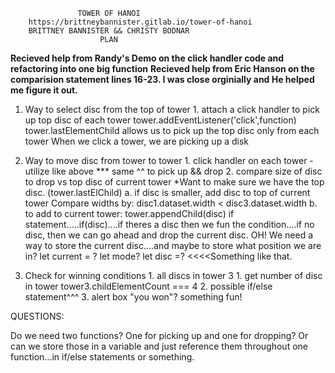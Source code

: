                    TOWER OF HANOI
        https://brittneybannister.gitlab.io/tower-of-hanoi 
        BRITTNEY BANNISTER && CHRISTY BODNAR
                        PLAN  

 **Recieved help from Randy's Demo on the click handler code and refactoring into one big function**
 **Recieved help from Eric Hanson on the comparision statement lines 16-23. I was close orginially and He helped me figure it out.**      

1. Way to select disc from the top of tower
        1. attach a click handler to pick up top disc of each tower
                tower.addEventListener('click',function)
                tower.lastElementChild 
                        allows us to pick up the top disc only from each tower
                When we click a tower, we are picking up a disk


2. Way to move disc from tower to tower
        1. click handler on each tower - utilize like above ***
                same ^^ to pick up && drop
        2. compare size of disc to drop vs top disc of current tower
            *Want to make sure we have the top disc. (tower.lastElChild)
                a. if disc is smaller, add disc to top of current tower
                        Compare widths by:
                                disc1.dataset.width < disc3.dataset.width
                b. to add to current tower:
                        tower.appendChild(disc)
        if statement.....if(disc)....if theres a disc then we fun the condition....if no disc, then we can go ahead and
        drop the current disc. OH! We need a way to store the current disc....and maybe to store what position we are in? 
                        let current = ?
                        let mode? let disc =? <<<<Something like that. 


3. Check for winning conditions
        1. all discs in tower 3
                1. get number of disc in tower
                        tower3.childElementCount === 4
                2. possible if/else statement^^^
                3. alert box "you won"? something fun!

QUESTIONS:

Do we need two functions? One for picking up and one for dropping? Or can we store those in a variable and just reference them throughout one function...in if/else statements or something.